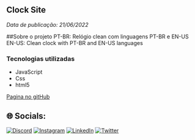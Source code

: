 ## Clock Site
*Data de publicação: 21/06/2022*

##Sobre o projeto
PT-BR: Relógio clean com linguagens PT-BR e EN-US
EN-US: Clean clock with PT-BR and EN-US languages

### Tecnologias utilizadas  
* JavaScript
* Css
* html5

[Pagina no gitHub](https://mrigortbr.github.io/clock-site/)

## 🌐 Socials:
[![Discord](https://img.shields.io/badge/Discord-%237289DA.svg?logo=discord&logoColor=white)](htttps://discord.gg/IgortBr#7777) [![Instagram](https://img.shields.io/badge/Instagram-%23E4405F.svg?logo=Instagram&logoColor=white)](https://instagram.com/igorpere_) [![LinkedIn](https://img.shields.io/badge/LinkedIn-%230077B5.svg?logo=linkedin&logoColor=white)](https://www.linkedin.com/in/igor-pereira-lins-01a1691a1/) [![Twitter](https://img.shields.io/badge/Twitter-%231DA1F2.svg?logo=Twitter&logoColor=white)](https://twitter.com/igort_br) 
